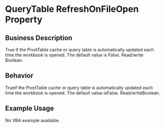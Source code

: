 # QueryTable RefreshOnFileOpen Property

## Business Description
True if the PivotTable cache or query table is automatically updated each time the workbook is opened. The default value is False. Read/write Boolean.

## Behavior
Trueif the PivotTable cache or query table is automatically updated each time the workbook is opened. The default value isFalse. Read/writeBoolean.

## Example Usage
No VBA example available.